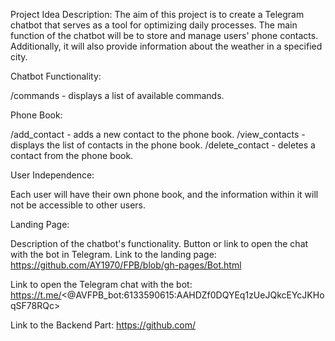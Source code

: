 Project Idea Description:
The aim of this project is to create a Telegram chatbot that serves as a tool for optimizing daily processes.
The main function of the chatbot will be to store and manage users' phone contacts.
Additionally, it will also provide information about the weather in a specified city.

Chatbot Functionality:

/commands - displays a list of available commands.

Phone Book:

/add_contact <name> <number> - adds a new contact to the phone book.
/view_contacts - displays the list of contacts in the phone book.
/delete_contact <name> - deletes a contact from the phone book.

User Independence:

Each user will have their own phone book, and the information within it will not be accessible to other users.

Landing Page:

Description of the chatbot's functionality.
Button or link to open the chat with the bot in Telegram.
Link to the landing page: https://github.com/AY1970/FPB/blob/gh-pages/Bot.html

Link to open the Telegram chat with the bot: https://t.me/<@AVFPB_bot:6133590615:AAHDZf0DQYEq1zUeJQkcEYcJKHoqSF78RQc>

Link to the Backend Part: https://github.com/<your-backend-repo>
